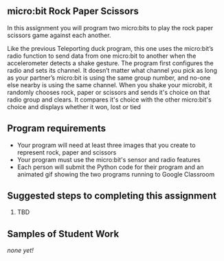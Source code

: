 micro:bit Rock Paper Scissors
--------------------
In this assignment you will program two micro:bits to play the rock paper scissors game against each another.

Like the previous Teleporting duck program, this one uses the micro:bit’s radio function to send data from one micro:bit to another when the accelerometer detects a shake gesture.
The program first configures the radio and sets its channel. It doesn’t matter what channel you pick as long as your partner’s micro:bit is using the same group number, and no-one else nearby is using the same channel. When you shake your microbit, it randomly chooses rock, paper or scissors and sends it's choice on that radio group and clears. It compares it's choice with the other micro:bit's choice and displays whether it won, lost or tied

Program requirements
-----------------
* Your program will need at least three images that you create to represent rock, paper and scissors
* Your program must use the micro:bit's sensor and radio features
* Each person will submit the Python code for their program and an animated gif showing the two programs running to Google Classroom

Suggested steps to completing this assignment
----------
1. TBD

Samples of Student Work
----------
*none yet!*
